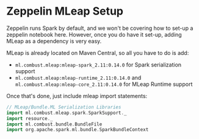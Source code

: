 # Zeppelin MLeap Setup

Zeppelin runs Spark by default, and we won't be covering how to set-up a zeppelin notebook here. However, once you do have it set-up, adding MLeap as a dependency is very easy.

MLeap is already located on Maven Central, so all you have to do is add:
* `ml.combust.mleap:mleap-spark_2.11:0.14.0` for Spark serialization support
* `ml.combust.mleap:mleap-runtime_2.11:0.14.0` and `ml.combust.mleap:mleap-core_2.11:0.14.0` for MLeap Runtime support

Once that's done, just include mleap import statements:

```scala
// MLeap/Bundle.ML Serialization Libraries
import ml.combust.mleap.spark.SparkSupport._
import resource._
import ml.combust.bundle.BundleFile
import org.apache.spark.ml.bundle.SparkBundleContext
```
